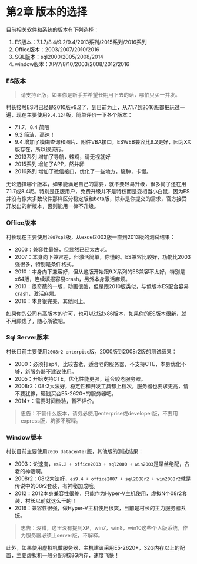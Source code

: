 # 第2章 版本的选择

目前相关软件和系统的版本有下列选择：

1. ES版本：7.1.7/8.4/9.2/9.4/2013系列/2015系列/2016系列
2. Office版本：2003/2007/2010/2016
3. SQL版本：sql2000/2005/2008/2014
4. window版本：XP/7/8/10/2003/2008/2012/2016

### ES版本
> 请支持正版，如果你是新手并希望长期用下去的话，哪怕只买一并发。

村长接触ES时已经是2010版v9.2了，到目前为止，从7.1.7到2016版都把玩过一遍，现在主要使用`9.4.124`版，简单评价一下各个版本：
* 7.1.7，8.4 简陋
* 9.2 简洁，高速！
* 9.4 增加了模糊查询和图片、附件VBA接口，ESWEB兼容比9.2更好，因为XX版存在，所以很流行。
* 2013系列 增加了导航，辣鸡，请无视就好
* 2015系列 增加了APP，然并卵
* 2016系列 增加了微信接口，优化了一些地方，臃肿，卡慢。

无论选择哪个版本，如果能满足自己的需要，就不要轻易升级，很多筒子还在用7.1.7或8.4呢。特别是正版用户，免费升级并不是特权而是变相当小白鼠，因为ES并没有像大多数软件那样区分稳定版和beta版，除非是你提交的需求，官方接受开发出的新版本，否则能用一律不升级。

### Office版本
村长现在主要使用`2007sp3`版，从excel2003版一直到2013版的测试结果：
* 2003：兼容性最好，但显然已经太古老。
* 2007：本身向下兼容差，但激活简单，你懂的。ES兼容比较好，功能比2003强很多，特别是条件格式。
* 2010：本身向下兼容好，但从这版开始跟9.X系列的ES兼容不太好，特别是x64版，连续填报容易crash，另外本身激活麻烦。
* 2013：很奇葩的一版，动画很酷，但是跟2010版类似，与低版本ES配合容易crash，激活麻烦。
* 2016：本身很完美，其他同上。

如果你的公司有高版本的许可，也可以试试x86版本，如果你的ES版本很新，就不用顾虑了，随心所欲吧。

### Sql Server版本
村长目前主要使用`2008r2 enterpise`版，2000版到2008r2版的测试结果：
* 2000：必须打sp4，比较古老，适合老的服务器，不支持CTE，本身优化不够，新服务器不建议使用。
* 2005：开始支持CTE，优化性能更强，适合较老服务器。
* 2008r2：08r2大法好，稳定性和开发工具都上档次，服务器也要求更高，请不要犹豫，砸钱买台E5-2620+的服务器吧。
* 2014+：需要时间检验，暂不评价。

> 忠告：不管什么版本，请务必使用enterprise或developer版，不要用express版，坑爹不解释。

### Window版本
村长目前主要使用`2016 datacenter`版，其他版的测试结果：
* 2003：论速度，`es9.2 + office2003 + sql2000 + win2003`是屌丝绝配，古老的神话啊。
* 2008r2：08r2大法好，`es9.4 + office2007 + sql2008r2 + win2008r2`就是传说中的08r2套装，有神秘加成哦。
* 2012：2012本身兼容性很差，只能作为Hyper-V主机使用，虚拟N个08r2套装，村长以前就这么干的！
* 2016：兼容性很强，做Hyper-V主机使用很爽，目前是村长的主力服务器系统。

> 忠告：没错，这里没有提到XP，win7，win8，win10这些个人版系统，作为服务器必须上server版，不解释。

此外，如果使用虚拟机做服务器，主机建议采用E5-2620+，32G内存以上的配置，主要虚拟机一般分配8核8G内存，速度飞快！